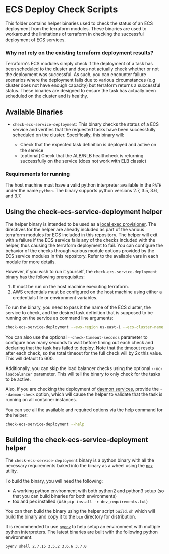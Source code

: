 # ECS Deploy Check Scripts

This folder contains helper binaries used to check the status of an
ECS deployment from the terraform modules. These binaries are used to workaround
the limitations of terraform in checking the successful deployment of ECS
services.

### Why not rely on the existing terraform deployment results?

Terraform's ECS modules simply check if the deployment of a task has been
scheduled to the cluster and does not actually check whether or not the
deployment was successful. As such, you can encounter failure scenarios where
the deployment fails due to various circumstances (e.g cluster does not have
enough capacity) but terraform returns a successful status. These binaries are
designed to ensure the task has actually been scheduled on the cluster and is
healthy.


## Available Binaries

* `check-ecs-service-deployment`: This binary checks the status of a ECS
  service and verifies that the requested tasks have been successfully
  scheduled on the cluster. Specifically, this binary will:

    - Check that the expected task definition is deployed and active on the service
    - [optional] Check that the ALB/NLB healthcheck is returning successfully on the service
      (does not work with ELB classic)


### Requirements for running

The host machine must have a valid python interpreter available in the `PATH`
under the name `python`. The binary supports python versions 2.7, 3.5, 3.6, and
3.7.


## Using the check-ecs-service-deployment helper

The helper binary is intended to be used as a [local exec
provisioner](https://www.terraform.io/docs/provisioners/local-exec.html). The
directives for the helper are already included as part of the various terraform
modules for ECS included in this repository. The helper will exit with a
failure if the ECS service fails any of the checks included with the helper,
thus causing the terraform deployment to fail. You can configure the behavior
of the checks through various module options provided by the ECS service
modules in this repository. Refer to the available vars in each module for more
details.

However, if you wish to run it yourself, the `check-ecs-service-deployment`
binary has the following prerequisites:

1. It must be run on the host machine executing terraform.
1. AWS credentials must be configured on the host machine using either a
   credentials file or environment variables.

To run the binary, you need to pass it the name of the ECS cluster, the
service to check, and the desired task definition that is supposed to be
running on the service as command line arguments:

```bash
check-ecs-service-deployment --aws-region us-east-1 --ecs-cluster-name my-ecs-cluster --ecs-service-name my-ecs-service --ecs-task-definition nginx:1
```

You can also use the optional `--check-timeout-seconds` parameter to configure
how many seconds to wait before timing out each check and declaring that the
task has failed to deploy. Note that the timeout resets after
each check, so the total timeout for the full check will by
2x this value. This will default to 600.

Additionally, you can skip the load balancer checks using the optional
`--no-loadbalancer` parameter. This will tell the binary to only check for the
tasks to be active.

Also, if you are checking the deployment of [daemon
services](https://docs.aws.amazon.com/AmazonECS/latest/developerguide/ecs_services.html#service_scheduler_daemon),
provide the `--daemon-check` option, which will cause the helper to validate
that the task is running on all container instances.

You can see all the available and required options via the help command for the helper:

```bash
check-ecs-service-deployment --help
```


## Building the check-ecs-service-deployment helper

The `check-ecs-service-deployment` binary is a python binary with all the
necessary requirements baked into the binary as a wheel using the
[`pex`](https://pex.readthedocs.io/en/stable/whatispex.html) utility.

To build the binary, you will need the following:

- A working python environment with both python2 and python3 setup (so that you
  can build binaries for both environments)
- tox and pex installed (use `pip install -r dev_requirements.txt`)

You can then build the binary using the helper script `build.sh` which will build
the binary and copy it to the `bin` directory for distribution.

It is recommended to use
[`pyenv`](https://github.com/pyenv/pyenv) to help setup an
environment with multiple python interpreters. The latest binaries are built
with the following python environment:

```bash
pyenv shell 2.7.15 3.5.2 3.6.6 3.7.0
```
